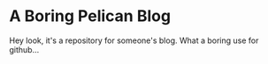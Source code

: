 A Boring Pelican Blog
=====================

Hey look, it's a repository for someone's blog. What a boring use for github...
